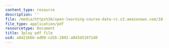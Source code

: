 ```yaml
---
content_type: resource
description: ''
file: /media/https%3A/open-learning-course-data-rc.s3.amazonaws.com/18-02sc-multivariable-calculus-fall-2010/a8421b6bad09cd1b2892a0d3d5107140_oQgHo7acids.pdf
file_type: application/pdf
resourcetype: Document
title: 3play pdf file
uid: a8421b6b-ad09-cd1b-2892-a0d3d5107140
---
```


